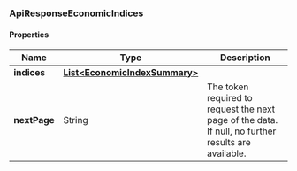 
[//]: # (CLASS:ApiResponseEconomicIndices)

[//]: # (KIND:object)

### ApiResponseEconomicIndices

#### Properties

[//]: # (START_DEFINITION)

Name | Type | Description
------------ | ------------- | -------------
**indices** | [**List&lt;EconomicIndexSummary&gt;**](EconomicIndexSummary.md) |  &nbsp;
**nextPage** | String | The token required to request the next page of the data. If null, no further results are available. &nbsp;

[//]: # (END_DEFINITION)


[//]: # (CONTAINED_CLASS:EconomicIndexSummary)





